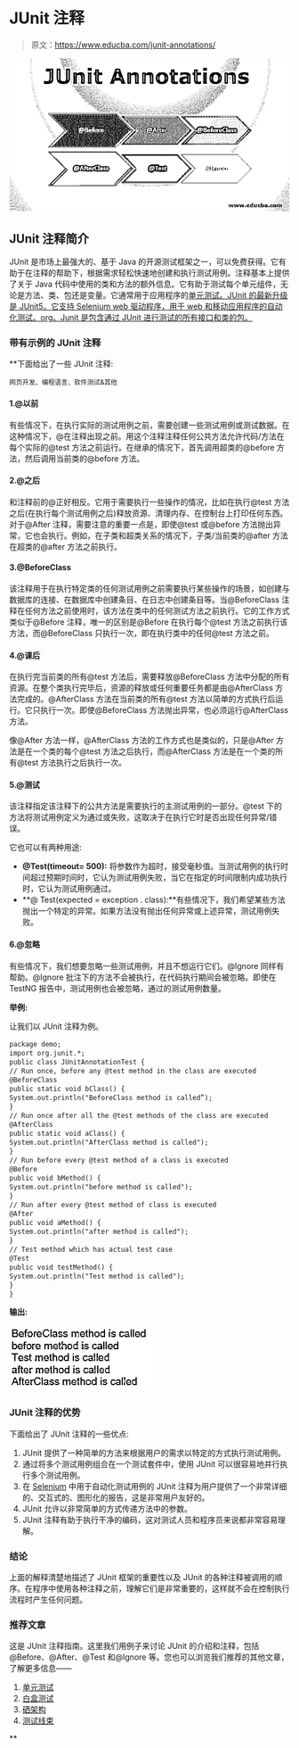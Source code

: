 # JUnit 注释

> 原文：<https://www.educba.com/junit-annotations/>

![JUnit Annotations ](img/756803aa3ed4d32fb9559ba5b87eb05a.png)



## JUnit 注释简介

JUnit 是市场上最强大的、基于 Java 的开源测试框架之一，可以免费获得。它有助于在注释的帮助下，根据需求轻松快速地创建和执行测试用例。注释基本上提供了关于 Java 代码中使用的类和方法的额外信息。它有助于测试每个单元组件，无论是方法、类、包还是变量。它通常用于应用程序的[单元测试。JUnit 的最新升级是 JUnit5。它支持 Selenium web 驱动程序，用于 web 和移动应用程序的自动化测试。org。Junit 是包含通过 JUnit 进行测试的所有接口和类的包。](https://www.educba.com/unit-testing/)

### 带有示例的 JUnit 注释

 **下面给出了一些 JUnit 注释:

<small>网页开发、编程语言、软件测试&其他</small>

#### 1.@以前

有些情况下，在执行实际的测试用例之前，需要创建一些测试用例或测试数据。在这种情况下，@在注释出现之前。用这个注释注释任何公共方法允许代码/方法在每个实际的@test 方法之前运行。在继承的情况下，首先调用超类的@before 方法，然后调用当前类的@before 方法。

#### 2.@之后

和注释前的@正好相反。它用于需要执行一些操作的情况，比如在执行@test 方法之后(在执行每个测试用例之后)释放资源、清理内存、在控制台上打印任何东西。对于@After 注释，需要注意的重要一点是，即使@test 或@before 方法抛出异常，它也会执行。例如，在子类和超类关系的情况下，子类/当前类的@after 方法在超类的@after 方法之前执行。

#### 3.@BeforeClass

该注释用于在执行特定类的任何测试用例之前需要执行某些操作的场景，如创建与数据库的连接、在数据库中创建条目、在日志中创建条目等。当@BeforeClass 注释在任何方法之前使用时，该方法在类中的任何测试方法之前执行。它的工作方式类似于@Before 注释，唯一的区别是@Before 在执行每个@test 方法之前执行该方法，而@BeforeClass 只执行一次，即在执行类中的任何@test 方法之前。

#### 4.@课后

在执行完当前类的所有@test 方法后，需要释放@BeforeClass 方法中分配的所有资源。在整个类执行完毕后，资源的释放或任何重要任务都是由@AfterClass 方法完成的。@AfterClass 方法在当前类的所有@test 方法以简单的方式执行后运行。它只执行一次。即使@BeforeClass 方法抛出异常，也必须运行@AfterClass 方法。

像@After 方法一样，@AfterClass 方法的工作方式也是类似的，只是@After 方法是在一个类的每个@test 方法之后执行，而@AfterClass 方法是在一个类的所有@test 方法执行之后执行一次。

#### 5.@测试

该注释指定该注释下的公共方法是需要执行的主测试用例的一部分。@test 下的方法将测试用例定义为通过或失败，这取决于在执行它时是否出现任何异常/错误。

它也可以有两种用途:

*   **@Test(timeout= 500):** 将参数作为超时，接受毫秒值。当测试用例的执行时间超过预期时间时，它认为测试用例失败，当它在指定的时间限制内成功执行时，它认为测试用例通过。
*   **@ Test(expected = exception . class):**有些情况下，我们希望某些方法抛出一个特定的异常。如果方法没有抛出任何异常或上述异常，测试用例失败。

#### 6.@忽略

有些情况下，我们想要忽略一些测试用例，并且不想运行它们。@Ignore 同样有帮助。@Ignore 批注下的方法不会被执行，在代码执行期间会被忽略。即使在 TestNG 报告中，测试用例也会被忽略，通过的测试用例数量。

**举例:**

让我们以 JUnit 注释为例。

```
package demo;
import org.junit.*;
public class JUnitAnnotationTest {
// Run once, before any @test method in the class are executed
@BeforeClass
public static void bClass() {
System.out.println("BeforeClass method is called”);
}
// Run once after all the @test methods of the class are executed
@AfterClass
public static void aClass() {
System.out.println("AfterClass method is called");
}
// Run before every @test method of a class is executed
@Before
public void bMethod() {
System.out.println("before method is called");
}
// Run after every @test method of class is executed
@After
public void aMethod() {
System.out.println("after method is called");
}
// Test method which has actual test case
@Test
public void testMethod() {
System.out.println("Test method is called");
}
}
```

**输出:**

![JUnit Annotations -1.1](img/0c48828957693635948ee277e2e1981e.png)



### JUnit 注释的优势

下面给出了 JUnit 注释的一些优点:

1.  JUnit 提供了一种简单的方法来根据用户的需求以特定的方式执行测试用例。
2.  通过将多个测试用例组合在一个测试套件中，使用 JUnit 可以很容易地并行执行多个测试用例。
3.  在 [Selenium](https://www.educba.com/what-is-selenium/) 中用于自动化测试用例的 JUnit 注释为用户提供了一个非常详细的、交互式的、图形化的报告，这是非常用户友好的。
4.  JUnit 允许以非常简单的方式传递方法中的参数。
5.  JUnit 注释有助于执行干净的编码，这对测试人员和程序员来说都非常容易理解。

### 结论

上面的解释清楚地描述了 JUnit 框架的重要性以及 JUnit 的各种注释被调用的顺序。在程序中使用各种注释之前，理解它们是非常重要的，这样就不会在控制执行流程时产生任何问题。

### 推荐文章

这是 JUnit 注释指南。这里我们用例子来讨论 JUnit 的介绍和注释，包括@Before、@After、@Test 和@Ignore 等。您也可以浏览我们推荐的其他文章，了解更多信息——

1.  [单元测试](https://www.educba.com/unit-testing/)
2.  [白盒测试](https://www.educba.com/white-box-testing/)
3.  [硒架构](https://www.educba.com/selenium-architecture/)
4.  [测试线束](https://www.educba.com/test-harness/)





**